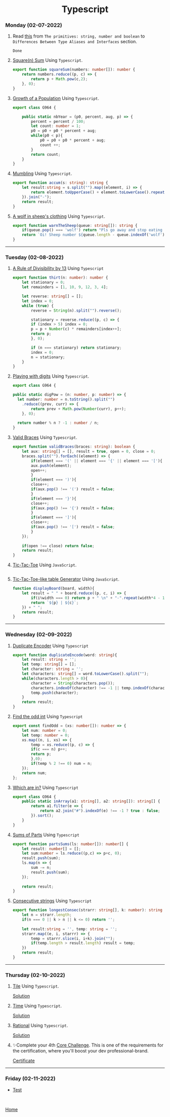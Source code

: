 <h1 align="center">Typescript</h1>

<strong><h3>Monday (02-07-2022)</h3></strong>

1. Read [this][1] from `The primitives: string, number and boolean` to `Differences Between Type Aliases and Interfaces` section.

    ```
    Done
    ```

2. [Square(n) Sum][2] Using `Typescript`.

    ```typescript
    export function squareSum(numbers: number[]): number {
        return numbers.reduce((p, c) => {
            return p + Math.pow(c,2);
        }, 0);
    }
    ```

3. [Growth of a Population][3] Using `Typescript`.

    ```typescript
    export class G964 {

        public static nbYear = (p0, percent, aug, p) => {
            percent = percent / 100;  
            let count: number = 1;
            p0 = p0 + p0 * percent + aug;
            while(p0 < p){
                p0 = p0 + p0 * percent + aug;
                count ++;
            }
            return count;
        }
    }
    ```

4. [Mumbling][4] Using `Typescript`.

    ```typescript
    export function accum(s: string): string {
        let result:string = s.split("").map((element, i) => {
            return element.toUpperCase() + element.toLowerCase().repeat(i);
        }).join("-");
        return result;
    }
    ```

5. [A wolf in sheep's clothing][5] Using `Typescript`.

    ```typescript
    export function warnTheSheep(queue: string[]): string {
        if(queue.pop() === 'wolf') return "Pls go away and stop eating my sheep";
        return `Oi! Sheep number ${queue.length - queue.indexOf('wolf')}! You are about to be eaten by a wolf!`
    }
    ```

***

<strong><h3>Tuesday (02-08-2022)</h3></strong>

1. [A Rule of Divisibility by 13][6] Using `Typescript`

    ```typescript
    export function thirt(n: number): number {
        let stationary = 0;
        let remainders = [1, 10, 9, 12, 3, 4];

        let reverse: string[] = [];
        let index = 0;
        while (true) {
            reverse = String(n).split("").reverse();

            stationary = reverse.reduce((p, c) => {
            if (index > 5) index = 0;
            p = p + Number(c) * remainders[index++];
            return p;
            }, 0);

            if (n === stationary) return stationary;
            index = 0;
            n = stationary;
        }
    }
    ```

2. [Playing with digits][7] Using `Typescript`.

    ```typescript
    export class G964 {

    public static digPow = (n: number, p: number) => {
      let number: number = n.toString().split("")
        .reduce((prev, curr) => {
            return prev + Math.pow(Number(curr), p++);
        }, 0);
      
      return number % n ? -1 : number / n;
    }
    ```

3. [Valid Braces][8] Using `Typescript`.

    ```typescript
    export function validBraces(braces: string): boolean {
        let aux: string[] = [], result = true, open = 0, close = 0;
        braces.split("").forEach((element) => {
            if(element === '(' || element === '{' || element === '['){
            aux.push(element);
            open++;
            }
            if(element === ')'){
            close++;
            if(aux.pop() !== '(') result = false;
            }
            if(element === '}'){
            close++;
            if(aux.pop() !== '{') result = false;
            }
            if(element === ']'){
            close++;
            if(aux.pop() !== '[') result = false;
            }
        });
        
        if(open !== close) return false;
        return result;
    }
    ```

4. [Tic-Tac-Toe][9] Using `JavaScript`.

    ```javascript

    ```

5. [Tic-Tac-Toe-like table Generator][10] Using `JavaScript`.

    ```javascript
    function displayBoard(board, width){
        let result = " " + board.reduce((p, c, i) => {
            if(i%width === 0) return p + " \n" + "-".repeat(width*4 - 1) + "\n " + c;
            return `${p} | ${c}`;
        }) + " ";
        return result;
    }
    ```

***

<strong><h3>Wednesday (02-09-2022)</h3></strong>

1. [Duplicate Encoder][11] Using `Typescript`

    ```typescript
    export function duplicateEncode(word: string){
        let result: string = '';
        let temp: string[] = [];
        let character: string = '';
        let characters: string[] = word.toLowerCase().split("");
        while(characters.length > 0){
            character = String(characters.pop());
            characters.indexOf(character) !== -1 || temp.indexOf(character) !== -1 ? result = ')' + result : result = '(' + result;
            temp.push(character);
        }
        return result;
    }
    ```

2. [Find the odd int][12] Using `Typescript`

    ```typescript
    export const findOdd = (xs: number[]): number => {
        let num: number = 0;
        let temp: number = 0;
        xs.map((n, i, xs) => {
            temp = xs.reduce((p, c) => {
            if(c === n) p++;
            return p;
            },0);
            if(temp % 2 !== 0) num = n;
        });
        return num;
    };
    ```

3. [Which are in?][13] Using `Typescript`

    ```typescript
    export class G964 {
        public static inArray(a1: string[], a2: string[]): string[] {
            return a1.filter(e => {
                return a2.join("#").indexOf(e) !== -1 ? true : false;
            }).sort();
        }
    }
    ```

4. [Sums of Parts][14] Using `Typescript`

    ```typescript
    export function partsSums(ls: number[]): number[] {
        let result: number[] = [];
        let sum:number = ls.reduce((p,c) => p+c, 0);
        result.push(sum);
        ls.map(n => {
            sum -= n;
            result.push(sum);
        });
        
        return result;
    }
    ```

5. [Consecutive strings][15] Using `Typescript`

    ```typescript
    export function longestConsec(strarr: string[], k: number): string {
        let n = strarr.length;
        if(n === 0 || k > n || k <= 0) return '';
        
        let result:string = '', temp: string = '';
        strarr.map((e, i, starrr) => {
            temp = starrr.slice(i, i+k).join("");
            if(temp.length > result.length) result = temp;
        })
        return result;
    }
    ```

***

<strong><h3>Thursday (02-10-2022)</h3></strong>

1. [Tile][16] Using `Typescript`.

    [Solution](https://github.com/JoelX09/W5-Wed-E1)

2. [Time][17] Using `Typescript`.

    [Solution](https://github.com/JoelX09/W5-Wed-E2)

3. [Rational][18] Using `Typescript`.

    [Solution](https://github.com/JoelX09/W5-Wed-E3)

4. ✨Complete your 4th [Core Challenge][19]. This is one of the requirements for the certification, where you'll boost your dev professional-brand.

    [Certificate](https://www.credential.net/1b666e7a-6b12-4b9b-8795-285f82f95531#gs.rwpwm7)

***

<strong><h3>Friday (02-11-2022)</h3></strong>

  * [Test](../../Test/TestWeek5.js)


<br>

[Home](../../README.md)

[1]: https://www.typescriptlang.org/docs/handbook/2/everyday-types.html
[2]: https://www.codewars.com/kata/515e271a311df0350d00000f/train/typescript
[3]: https://www.codewars.com/kata/563b662a59afc2b5120000c6/train/typescript
[4]: https://www.codewars.com/kata/5667e8f4e3f572a8f2000039/train/typescript
[5]: https://www.codewars.com/kata/5c8bfa44b9d1192e1ebd3d15/train/typescript
[6]: https://www.codewars.com/kata/564057bc348c7200bd0000ff
[7]: https://www.codewars.com/kata/5552101f47fc5178b1000050
[8]: https://www.codewars.com/kata/5277c8a221e209d3f6000b56
[9]: https://www.codewars.com/kata/5216a87cbf53a9c30f0000dc
[10]: https://www.codewars.com/kata/5b817c2a0ce070ace8002be0
[11]: https://www.codewars.com/kata/54b42f9314d9229fd6000d9c
[12]: https://www.codewars.com/kata/54da5a58ea159efa38000836
[13]: https://www.codewars.com/kata/550554fd08b86f84fe000a58/
[14]: https://www.codewars.com/kata/5ce399e0047a45001c853c2b/
[15]: https://www.codewars.com/kata/56a5d994ac971f1ac500003e
[16]: https://github.com/corecodeio/bootcamp-from-scratch/blob/main/src/technologies/2022/week5/Exercices/E0/desc/ED0W5.md
[17]: https://github.com/corecodeio/bootcamp-from-scratch/blob/main/src/technologies/2022/week5/Exercices/E1/desc/ED1W5.md
[18]: https://github.com/corecodeio/bootcamp-from-scratch/blob/main/src/technologies/2022/week5/Exercices/E2/desc/ED2W5.md
[19]: https://corecode.notion.site/Earn-your-SCRUM-certificate-8d9d0d40abaa4ee18c77c5a2cc1929b8